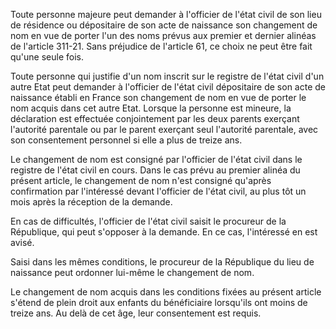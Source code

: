   

Toute personne majeure peut demander à l'officier de l'état civil de son lieu de résidence ou dépositaire de son acte de naissance son changement de nom en vue de porter l'un des noms prévus aux premier et dernier alinéas de l'article 311-21. Sans préjudice de l'article 61, ce choix ne peut être fait qu'une seule fois.


Toute personne qui justifie d'un nom inscrit sur le registre de l'état civil d'un autre Etat peut demander à l'officier de l'état civil dépositaire de son acte de naissance établi en France son changement de nom en vue de porter le nom acquis dans cet autre Etat. Lorsque la personne est mineure, la déclaration est effectuée conjointement par les deux parents exerçant l'autorité parentale ou par le parent exerçant seul l'autorité parentale, avec son consentement personnel si elle a plus de treize ans.


Le changement de nom est consigné par l'officier de l'état civil dans le registre de l'état civil en cours. Dans le cas prévu au premier alinéa du présent article, le changement de nom n'est consigné qu'après confirmation par l'intéressé devant l'officier de l'état civil, au plus tôt un mois après la réception de la demande.


En cas de difficultés, l'officier de l'état civil saisit le procureur de la République, qui peut s'opposer à la demande. En ce cas, l'intéressé en est avisé.


Saisi dans les mêmes conditions, le procureur de la République du lieu de naissance peut ordonner lui-même le changement de nom.


Le changement de nom acquis dans les conditions fixées au présent article s'étend de plein droit aux enfants du bénéficiaire lorsqu'ils ont moins de treize ans. Au delà de cet âge, leur consentement est requis.


